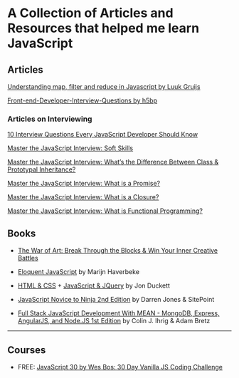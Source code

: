 # A Collection of Articles and Resources that helped me learn JavaScript

## Articles

[Understanding map, filter and reduce in Javascript by Luuk Gruijs](https://hackernoon.com/understanding-map-filter-and-reduce-in-javascript-5df1c7eee464)

[Front-end-Developer-Interview-Questions by h5bp](https://github.com/h5bp/Front-end-Developer-Interview-Questions)

### Articles on Interviewing

[10 Interview Questions Every JavaScript Developer Should Know](https://medium.com/javascript-scene/10-interview-questions-every-javascript-developer-should-know-6fa6bdf5ad95)

[Master the JavaScript Interview: Soft Skills](https://medium.com/javascript-scene/master-the-javascript-interview-soft-skills-a8a5fb02c466)

[Master the JavaScript Interview: What’s the Difference Between Class & Prototypal Inheritance?](https://medium.com/javascript-scene/master-the-javascript-interview-what-s-the-difference-between-class-prototypal-inheritance-e4cd0a7562e9)

[Master the JavaScript Interview: What is a Promise?](https://medium.com/javascript-scene/master-the-javascript-interview-what-is-a-promise-27fc71e77261)

[Master the JavaScript Interview: What is a Closure?](https://medium.com/javascript-scene/master-the-javascript-interview-what-is-a-closure-b2f0d2152b36)

[Master the JavaScript Interview: What is Functional Programming?](https://medium.com/javascript-scene/master-the-javascript-interview-what-is-functional-programming-7f218c68b3a0)

## Books

- [The War of Art: Break Through the Blocks & Win Your Inner Creative Battles](https://www.goodreads.com/book/show/1319.The_War_of_Art)

- [Eloquent JavaScript](https://eloquentjavascript.net/) by Marijn Haverbeke

- [HTML & CSS](http://www.htmlandcssbook.com/) + [JavaScript & JQuery](http://javascriptbook.com/) by Jon Duckett

- [JavaScript Novice to Ninja 2nd Edition](https://www.sitepoint.com/premium/books/javascript-novice-to-ninja-2nd-edition) by Darren Jones & SitePoint

- [Full Stack JavaScript Development With MEAN - MongoDB, Express, AngularJS, and Node.JS 1st Edition](https://www.sitepoint.com/premium/books/full-stack-javascript-development-with-mean) by Colin J. Ihrig & Adam Bretz

---

## Courses 

- FREE: [JavaScript 30 by Wes Bos: 30 Day Vanilla JS Coding Challenge](https://javascript30.com/)
